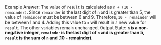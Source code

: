 Example Answer:
The value of `result` is calculated as `n + (10 - remainder)`. Since `remainder` is the last digit of `n` and is greater than 5, the value of `remainder` must be between 6 and 9. Therefore, `10 - remainder` will be between 1 and 4. Adding this value to `n` will result in a new value for `result`. The other variables remain unchanged.
Output State: **`n` is a non-negative integer, `remainder` is the last digit of `n` and is greater than 5, `result` is the sum of `n` and (10 - remainder)**.